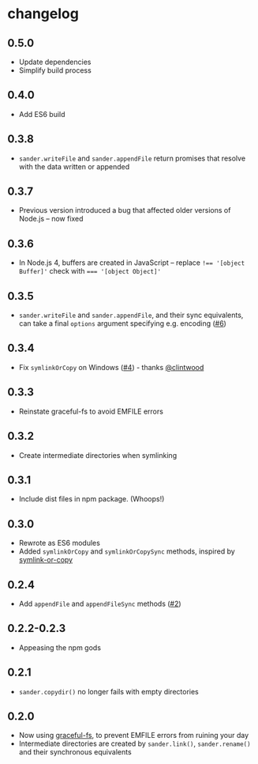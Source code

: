 # changelog

## 0.5.0

* Update dependencies
* Simplify build process

## 0.4.0

* Add ES6 build

## 0.3.8

* `sander.writeFile` and `sander.appendFile` return promises that resolve with the data written or appended

## 0.3.7

* Previous version introduced a bug that affected older versions of Node.js – now fixed

## 0.3.6

* In Node.js 4, buffers are created in JavaScript – replace `!== '[object Buffer]'` check with `=== '[object Object]'`

## 0.3.5

* `sander.writeFile` and `sander.appendFile`, and their sync equivalents, can take a final `options` argument specifying e.g. encoding ([#6](https://github.com/Rich-Harris/sander/pull/6))

## 0.3.4

* Fix `symlinkOrCopy` on Windows ([#4](https://github.com/Rich-Harris/sander/pull/4)) - thanks [@clintwood](https://github.com/clintwood)

## 0.3.3

* Reinstate graceful-fs to avoid EMFILE errors

## 0.3.2

* Create intermediate directories when symlinking

## 0.3.1

* Include dist files in npm package. (Whoops!)

## 0.3.0

* Rewrote as ES6 modules
* Added `symlinkOrCopy` and `symlinkOrCopySync` methods, inspired by [symlink-or-copy](https://github.com/broccolijs/node-symlink-or-copy)

## 0.2.4

* Add `appendFile` and `appendFileSync` methods ([#2](https://github.com/Rich-Harris/sander/issues/2))

## 0.2.2-0.2.3

* Appeasing the npm gods

## 0.2.1

* `sander.copydir()` no longer fails with empty directories

## 0.2.0

* Now using [graceful-fs](https://github.com/isaacs/node-graceful-fs), to prevent EMFILE errors from ruining your day
* Intermediate directories are created by `sander.link()`, `sander.rename()` and their synchronous equivalents
